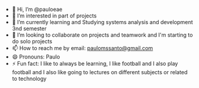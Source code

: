 - 👋 Hi, I’m @pauloeae
- 👀 I’m interested in part of projects
- 🌱 I’m currently learning and Studying systems analysis and development 3nd semester
- 💞️ I’m looking to collaborate on projects and teamwork and I'm starting to do solo projects
- 📫 How to reach me by email: paulomssanto@gmail.com
- 😄 Pronouns: Paulo
- ⚡ Fun fact: I like to always be learning, I like football and I also play football and I also like going to lectures on different subjects or related to technology

<!---
pauloeae/pauloeae is a ✨ special ✨ repository because its `README.md` (this file) appears on your GitHub profile.
You can click the Preview link to take a look at your changes.
--->
